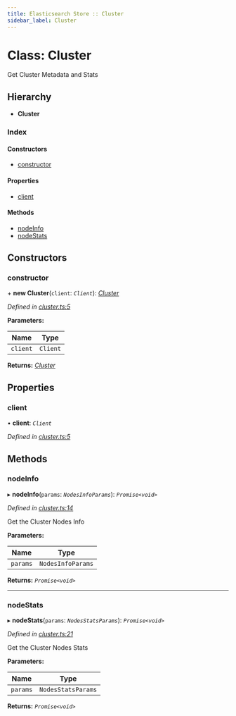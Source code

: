 ```yaml
---
title: Elasticsearch Store :: Cluster
sidebar_label: Cluster
---
```


# Class: Cluster

Get Cluster Metadata and Stats

## Hierarchy

* **Cluster**

### Index

#### Constructors

* [constructor](cluster.md#constructor)

#### Properties

* [client](cluster.md#client)

#### Methods

* [nodeInfo](cluster.md#nodeinfo)
* [nodeStats](cluster.md#nodestats)

## Constructors

###  constructor

\+ **new Cluster**(`client`: *`Client`*): *[Cluster](cluster.md)*

*Defined in [cluster.ts:5](https://github.com/terascope/teraslice/blob/b0f73ab9/packages/elasticsearch-store/src/cluster.ts#L5)*

**Parameters:**

Name | Type |
------ | ------ |
`client` | `Client` |

**Returns:** *[Cluster](cluster.md)*

## Properties

###  client

• **client**: *`Client`*

*Defined in [cluster.ts:5](https://github.com/terascope/teraslice/blob/b0f73ab9/packages/elasticsearch-store/src/cluster.ts#L5)*

## Methods

###  nodeInfo

▸ **nodeInfo**(`params`: *`NodesInfoParams`*): *`Promise<void>`*

*Defined in [cluster.ts:14](https://github.com/terascope/teraslice/blob/b0f73ab9/packages/elasticsearch-store/src/cluster.ts#L14)*

Get the Cluster Nodes Info

**Parameters:**

Name | Type |
------ | ------ |
`params` | `NodesInfoParams` |

**Returns:** *`Promise<void>`*

___

###  nodeStats

▸ **nodeStats**(`params`: *`NodesStatsParams`*): *`Promise<void>`*

*Defined in [cluster.ts:21](https://github.com/terascope/teraslice/blob/b0f73ab9/packages/elasticsearch-store/src/cluster.ts#L21)*

Get the Cluster Nodes Stats

**Parameters:**

Name | Type |
------ | ------ |
`params` | `NodesStatsParams` |

**Returns:** *`Promise<void>`*

